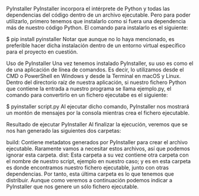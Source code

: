 PyInstaller
PyInstaller incorpora el intérprete de Python y todas las dependencias del código dentro de un archivo ejecutable. Pero para poder utilizarlo, primero tenemos que instalarlo como si fuera una dependencia más de nuestro código Python. El comando para instalarlo es el siguiente:

$ pip install pyinstaller
Notar que aunque no lo haya mencionado, es preferible hacer dicha instalación dentro de un entorno virtual específico para el proyecto en cuestión.

Uso de PyInstaller
Una vez tenemos instalado PyInstaller, su uso es como el de una aplicación de línea de comandos. Es decir, lo utilizamos desde el CMD o PowerShell en Windows y desde la Terminal en macOS y Linux. Dentro del directorio raíz de nuestra aplicación, si nuestro fichero Python que contiene la entrada a nuestro programa se llama ejemplo.py, el comando para convertirlo en un fichero ejecutabe es el siguiente:

$ pyinstaller script.py
Al ejecutar dicho comando, PyInstaller nos mostrará un montón de mensajes por la consola mientras crea el fichero ejecutable.

Resultado de ejecutar PyInstaller
Al finalizar la ejecución, veremos que se nos han generado las siguientes dos carpetas:

build: Contiene metadatos generados por PyInstaller para crear el archivo ejecutable. Raramente vamos a necesitar estos archivos, así que podemos ignorar esta carpeta.
dist: Esta carpeta a su vez contiene otra carpeta con el nombre de nuestro script, ejemplo en nuestro caso; y es en esta carpeta es donde encontramos nuestro fichero ejecutable, junto con otras dependencias. Por tanto, esta última carpeta es lo que tenemos que distribuir. Aunque como veremos a continuación podemos indicar a PyInstaller que nos genere un sólo fichero ejecutable.
